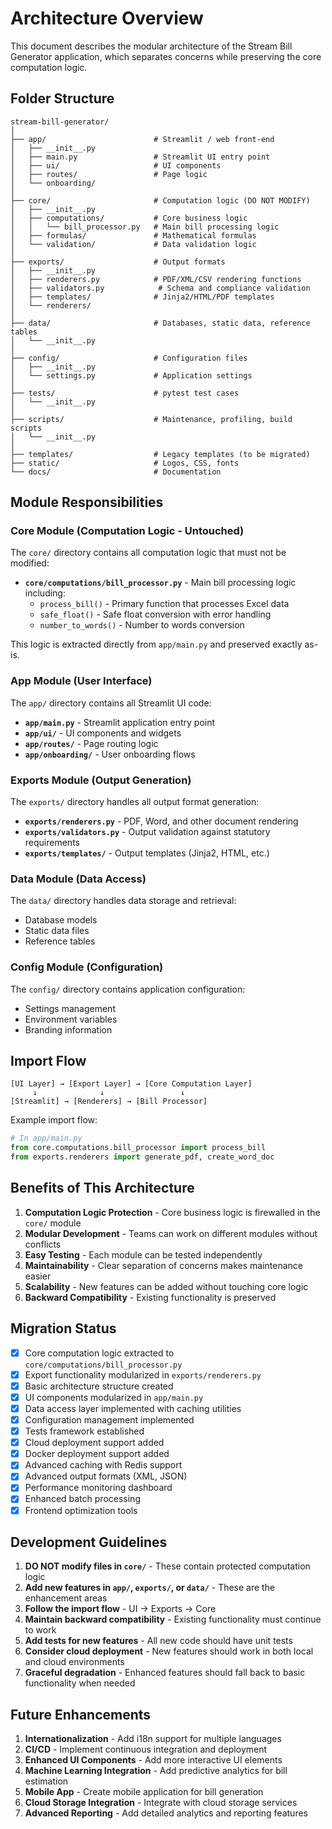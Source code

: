 # Architecture Overview

This document describes the modular architecture of the Stream Bill Generator application, which separates concerns while preserving the core computation logic.

## Folder Structure

```
stream-bill-generator/
│
├── app/                        # Streamlit / web front-end
│   ├── __init__.py
│   ├── main.py                 # Streamlit UI entry point
│   ├── ui/                     # UI components
│   ├── routes/                 # Page logic
│   └── onboarding/
│
├── core/                       # Computation logic (DO NOT MODIFY)
│   ├── __init__.py
│   ├── computations/           # Core business logic
│   │   └── bill_processor.py   # Main bill processing logic
│   ├── formulas/               # Mathematical formulas
│   └── validation/             # Data validation logic
│
├── exports/                    # Output formats
│   ├── __init__.py
│   ├── renderers.py            # PDF/XML/CSV rendering functions
│   ├── validators.py            # Schema and compliance validation
│   ├── templates/              # Jinja2/HTML/PDF templates
│   └── renderers/
│
├── data/                       # Databases, static data, reference tables
│   └── __init__.py
│
├── config/                     # Configuration files
│   ├── __init__.py
│   └── settings.py             # Application settings
│
├── tests/                      # pytest test cases
│   └── __init__.py
│
├── scripts/                    # Maintenance, profiling, build scripts
│   └── __init__.py
│
├── templates/                  # Legacy templates (to be migrated)
├── static/                     # Logos, CSS, fonts
└── docs/                       # Documentation
```

## Module Responsibilities

### Core Module (Computation Logic - Untouched)
The `core/` directory contains all computation logic that must not be modified:

- **`core/computations/bill_processor.py`** - Main bill processing logic including:
  - `process_bill()` - Primary function that processes Excel data
  - `safe_float()` - Safe float conversion with error handling
  - `number_to_words()` - Number to words conversion

This logic is extracted directly from `app/main.py` and preserved exactly as-is.

### App Module (User Interface)
The `app/` directory contains all Streamlit UI code:

- **`app/main.py`** - Streamlit application entry point
- **`app/ui/`** - UI components and widgets
- **`app/routes/`** - Page routing logic
- **`app/onboarding/`** - User onboarding flows

### Exports Module (Output Generation)
The `exports/` directory handles all output format generation:

- **`exports/renderers.py`** - PDF, Word, and other document rendering
- **`exports/validators.py`** - Output validation against statutory requirements
- **`exports/templates/`** - Output templates (Jinja2, HTML, etc.)

### Data Module (Data Access)
The `data/` directory handles data storage and retrieval:

- Database models
- Static data files
- Reference tables

### Config Module (Configuration)
The `config/` directory contains application configuration:

- Settings management
- Environment variables
- Branding information

## Import Flow

```
[UI Layer] → [Export Layer] → [Core Computation Layer]
     ↓              ↓                 ↓
[Streamlit] → [Renderers] → [Bill Processor]
```

Example import flow:
```python
# In app/main.py
from core.computations.bill_processor import process_bill
from exports.renderers import generate_pdf, create_word_doc
```

## Benefits of This Architecture

1. **Computation Logic Protection** - Core business logic is firewalled in the `core/` module
2. **Modular Development** - Teams can work on different modules without conflicts
3. **Easy Testing** - Each module can be tested independently
4. **Maintainability** - Clear separation of concerns makes maintenance easier
5. **Scalability** - New features can be added without touching core logic
6. **Backward Compatibility** - Existing functionality is preserved

## Migration Status

- [x] Core computation logic extracted to `core/computations/bill_processor.py`
- [x] Export functionality modularized in `exports/renderers.py`
- [x] Basic architecture structure created
- [x] UI components modularized in `app/main.py`
- [x] Data access layer implemented with caching utilities
- [x] Configuration management implemented
- [x] Tests framework established
- [x] Cloud deployment support added
- [x] Docker deployment support added
- [x] Advanced caching with Redis support
- [x] Advanced output formats (XML, JSON)
- [x] Performance monitoring dashboard
- [x] Enhanced batch processing
- [x] Frontend optimization tools

## Development Guidelines

1. **DO NOT modify files in `core/`** - These contain protected computation logic
2. **Add new features in `app/`, `exports/`, or `data/`** - These are the enhancement areas
3. **Follow the import flow** - UI → Exports → Core
4. **Maintain backward compatibility** - Existing functionality must continue to work
5. **Add tests for new features** - All new code should have unit tests
6. **Consider cloud deployment** - New features should work in both local and cloud environments
7. **Graceful degradation** - Enhanced features should fall back to basic functionality when needed

## Future Enhancements

1. **Internationalization** - Add i18n support for multiple languages
2. **CI/CD** - Implement continuous integration and deployment
3. **Enhanced UI Components** - Add more interactive UI elements
4. **Machine Learning Integration** - Add predictive analytics for bill estimation
5. **Mobile App** - Create mobile application for bill generation
6. **Cloud Storage Integration** - Integrate with cloud storage services
7. **Advanced Reporting** - Add detailed analytics and reporting features